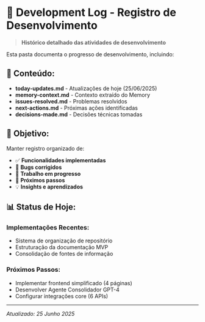 # 📝 Development Log - Registro de Desenvolvimento

> **Histórico detalhado das atividades de desenvolvimento**

Esta pasta documenta o progresso de desenvolvimento, incluindo:

## 📁 Conteúdo:

- **today-updates.md** - Atualizações de hoje (25/06/2025)
- **memory-context.md** - Contexto extraído do Memory
- **issues-resolved.md** - Problemas resolvidos
- **next-actions.md** - Próximas ações identificadas
- **decisions-made.md** - Decisões técnicas tomadas

## 🎯 Objetivo:

Manter registro organizado de:
- ✅ **Funcionalidades implementadas**
- 🐛 **Bugs corrigidos**
- 🚧 **Trabalho em progresso**
- 🎯 **Próximos passos**
- 💡 **Insights e aprendizados**

## 📊 Status de Hoje:

### **Implementações Recentes:**
- Sistema de organização de repositório
- Estruturação da documentação MVP
- Consolidação de fontes de informação

### **Próximos Passos:**
- Implementar frontend simplificado (4 páginas)
- Desenvolver Agente Consolidador GPT-4
- Configurar integrações core (6 APIs)

---

*Atualizado: 25 Junho 2025*
